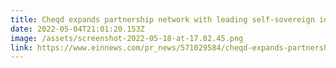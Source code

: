 ```yaml
---
title: Cheqd expands partnership network with leading self-sovereign identity vendors
date: 2022-05-04T21:01:20.153Z
image: /assets/screenshot-2022-05-18-at-17.02.45.png
link: https://www.einnews.com/pr_news/571029584/cheqd-expands-partnership-network-with-leading-self-sovereign-identity-vendors
---
```


